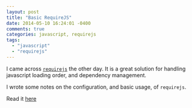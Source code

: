 ```yaml
---
layout: post
title: "Basic RequireJS"
date: 2014-05-10 16:24:01 -0400
comments: true
categories: javascript, requirejs
tags:
  - "javascript"
  - "requirejs"
---
```


I came across [`requirejs`](http://requirejs.org/) the other day. It is a great
solution for handling javascript loading order, and dependency management.

I wrote some notes on the configuration, and basic usage, of `requirejs`.

Read it [here](https://github.com/manchunlam/javascript-sandbox/tree/master/requirejs)
